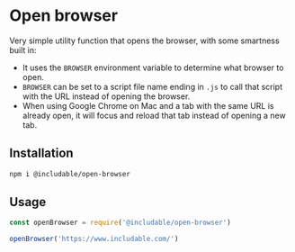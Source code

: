 # Open browser

Very simple utility function that opens the browser, with some smartness built in:

- It uses the `BROWSER` environment variable to determine what browser to open.
- `BROWSER` can be set to a script file name ending in `.js` to call that script with the URL instead of opening the browser.
- When using Google Chrome on Mac and a tab with the same URL is already open, it will focus and reload that tab instead of opening a new tab.

## Installation

```sh
npm i @includable/open-browser
```

## Usage

```js
const openBrowser = require('@includable/open-browser')

openBrowser('https://www.includable.com/')
```
